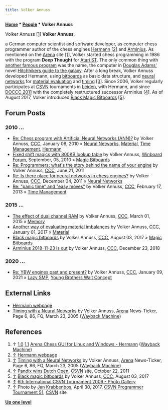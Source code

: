 ```yaml
---
title: Volker Annuss
---
```

**[Home](Home "Home") \* [People](People "People") \* Volker Annuss**



 [](File:VolkerAnnuss.jpg) Volker Annuss [[1]](#cite-note-arena-1) 
**Volker Annuss**,  

a German computer scientist and software developer, as computer chess programmer author of the chess engines [Hermann](Hermann "Hermann") <a id="cite-note-2" href="#cite-ref-2">[2]</a> and [Arminius](Arminius "Arminius"). As mentioned on the [Arena](Arena "Arena") site [[1]](#cite-note-arena-1), Volker started chess programming in 1986 with the program **Deep Thought** for [Atari ST](Atari_ST "Atari ST"). 
The only common thing with [another famous program](Deep_Thought "Deep Thought") was the name, the computer in [Douglas Adams'](Category:Douglas_Adams "Category:Douglas Adams") novel [Hitchhikers guide to the galaxy](https://en.wikipedia.org/wiki/The_Hitchhiker%27s_Guide_to_the_Galaxy). 
After a long break, Volker Annuss developed Hermann, using [bitboards](Bitboards "Bitboards") as basic data structure, and [neural networks](Neural_Networks "Neural Networks") for [material evaluation](Material "Material") and [timing](Time_Management "Time Management") <a id="cite-note-3" href="#cite-ref-3">[3]</a>. 
Since 2006, Volker regularly participates at [CSVN](CSVN "CSVN") tournaments in [Leiden](https://en.wikipedia.org/wiki/Leiden), with Hermann, and since [DOCCC 2011](DOCCC_2011 "DOCCC 2011") with the completely restructured successor Arminius <a id="cite-note-4" href="#cite-ref-4">[4]</a>. 
As of August 2017, Volker introduced [Black Magic Bitboards](Magic_Bitboards#BlackMagics "Magic Bitboards") <a id="cite-note-5" href="#cite-ref-5">[5]</a>.



## Forum Posts


### 2010 ...


* [Re: Chess program with Artificial Neural Networks (ANN)?](http://talkchess.com/forum/viewtopic.php?topic_view=threads&p=316926&t=31545) by Volker Annuss, [CCC](CCC "CCC"), January 08, 2010 » [Neural Networks](Neural_Networks "Neural Networks"), [Material](Material "Material"), [Time Management](Time_Management "Time Management"), [Hermann](Hermann "Hermann")
* [Fixed shift magics with 800KB lookup table](http://www.open-aurec.com/wbforum/viewtopic.php?f=4&t=51162) by Volker Annuss, [Winboard Forum](Computer_Chess_Forums "Computer Chess Forums"), September, 05, 2010 » [Magic Bitboards](Magic_Bitboards "Magic Bitboards")
* [Re: Programmers: what's the story behind the name of your engine](http://www.talkchess.com/forum/viewtopic.php?t=39407&start=30) by Volker Annuss, [CCC](CCC "CCC"), June 21, 2011
* [Re: Is there place for neural networks in chess engines?](http://www.talkchess.com/forum/viewtopic.php?topic_view=threads&p=436342&t=41300) by Volker Annuss, [CCC](CCC "CCC"), December 04, 2011 » [Neural Networks](Neural_Networks "Neural Networks")
* [Re: "panic time" and "easy moves"](http://www.talkchess.com/forum/viewtopic.php?t=47242&start=17) by Volker Annuss, [CCC](CCC "CCC"), February 17, 2013 » [Time Management](Time_Management "Time Management")


### 2015 ...


* [The effect of dual channel RAM](http://www.talkchess.com/forum/viewtopic.php?t=55516) by Volker Annuss, [CCC](CCC "CCC"), March 01, 2015 » [Memory](Memory "Memory")
* [Another way of evaluating material imbalances](http://www.talkchess.com/forum/viewtopic.php?t=62687) by Volker Annuss, [CCC](CCC "CCC"), January 01, 2017 » [Material](Material "Material")
* [Black magic bitboards](http://www.talkchess.com/forum/viewtopic.php?t=64790) by Volker Annuss, [CCC](CCC "CCC"), August 03, 2017 » [Magic Bitboards](Magic_Bitboards "Magic Bitboards")
* [Arminius 2018-11-23 is out](http://www.talkchess.com/forum3/viewtopic.php?f=2&t=69349) by Volker Annuss, [CCC](CCC "CCC"), December 23, 2018


### 2020 ...


* [Re: YBW engines past and present?](http://www.talkchess.com/forum3/viewtopic.php?f=7&t=76184&start=15) by Volker Annuss, [CCC](CCC "CCC"), January 09, 2021 » [Lazy SMP](Lazy_SMP "Lazy SMP"), [Young Brothers Wait Concept](Young_Brothers_Wait_Concept "Young Brothers Wait Concept")


## External Links


* [Hermann webpage](http://www.nnuss.de/Hermann/)
* [Timing with a Neural Networks](http://web.archive.org/web/20050328050743/http://www.playwitharena.com:80/) by Volker Annuss, [Arena](Arena "Arena") News-Ticker, Page 6, 86, FQ, March 23, 2005 ([Wayback Machine](https://en.wikipedia.org/wiki/Wayback_Machine))


## References


1. ↑ [1.0](#cite-ref-arena-1-0) [1.1](#cite-ref-arena-1-1) [Arena Chess GUI for Linux and Windows - Hermann](http://web.archive.org/web/20120106014724/http://www.playwitharena.com/?Partner_Chess_Engines:Hermann%26nbsp%3B) ([Wayback Machine](https://en.wikipedia.org/wiki/Wayback_Machine))
2. <a id="cite-ref-2" href="#cite-note-2">↑</a> [Hermann webpage](http://www.nnuss.de/Hermann/)
3. <a id="cite-ref-3" href="#cite-note-3">↑</a> [Timing with a Neural Networks](http://web.archive.org/web/20050328050743/http://www.playwitharena.com:80/) by Volker Annuss, [Arena](Arena "Arena") News-Ticker, Page 6, 86, FQ, March 23, 2005 ([Wayback Machine](https://en.wikipedia.org/wiki/Wayback_Machine))
4. <a id="cite-ref-4" href="#cite-note-4">↑</a> [Pandix wins Dutch Open](http://www.csvn.nl/index.php?option=com_content&view=article&id=517%3Apandix-wint-open-nk&catid=51%3Atoernooien&Itemid=28&lang=en), [CSVN](CSVN "CSVN") site, October 22, 2011
5. <a id="cite-ref-5" href="#cite-note-5">↑</a> [Black magic bitboards](http://www.talkchess.com/forum3/viewtopic.php?f=7&t=64790) by Volker Annuss, [CCC](CCC "CCC"), August 03, 2017
6. <a id="cite-ref-6" href="#cite-note-6">↑</a> [6th International CSVN Tournament 2006 - Photo Gallery](http://old.csvn.nl/gallery24.html)
7. <a id="cite-ref-7" href="#cite-note-7">↑</a> Photo by [Jan Krabbenbos](Jan_Krabbenbos "Jan Krabbenbos"), April 30, 2017, [CSVN Programmer Tournament 51](http://www.csvn.nl/index.php/historie/programmeurstoernooien/762-ranking-51st-programmer-tournament), [CSVN](CSVN "CSVN") site

**[Up one level](People "People")**







 
